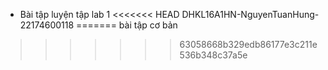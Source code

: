 - Bài tập luyện tập lab 1
<<<<<<< HEAD
DHKL16A1HN-NguyenTuanHung-22174600118
=======
bài tập cơ bản
>>>>>>> 63058668b329edb86177e3c211e536b348c37a5e
